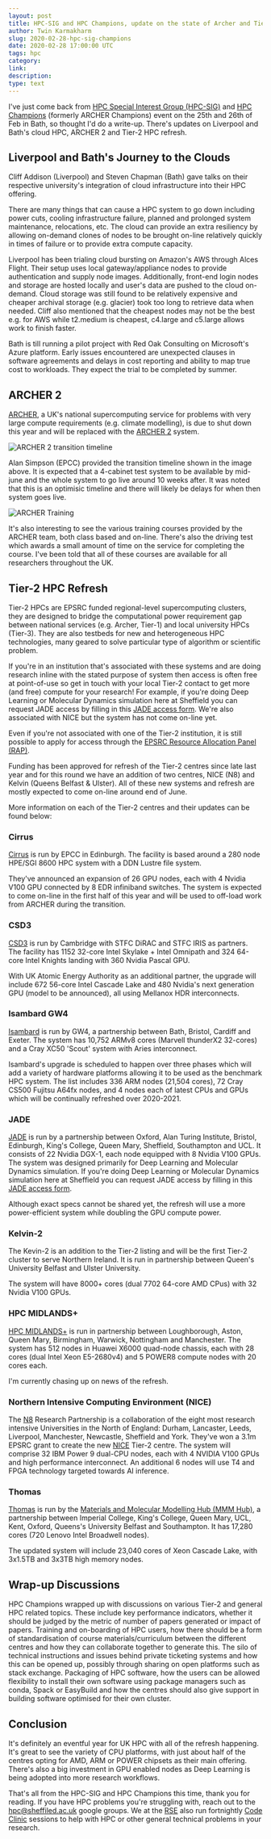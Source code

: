```yaml
---
layout: post
title: HPC-SIG and HPC Champions, update on the state of Archer and Tier-2 HPCs
author: Twin Karmakharm
slug: 2020-02-28-hpc-sig-champions
date: 2020-02-28 17:00:00 UTC
tags: hpc
category:
link:
description:
type: text
---
```


I've just come back from [HPC Special Interest Group (HPC-SIG)][hpc-sig] and [HPC Champions][hpc-champions] (formerly ARCHER Champions) event on the 
25th and 26th of Feb in Bath, so thought I'd do a write-up. There's updates on Liverpool and Bath's cloud HPC, ARCHER 2 and Tier-2 HPC refresh.

 
## Liverpool and Bath's Journey to the Clouds
Cliff Addison (Liverpool) and Steven Chapman (Bath) gave talks on their respective university's integration of cloud infrastructure 
into their HPC offering. 

There are many things that can cause a HPC system to go down including power cuts, cooling infrastructure failure, 
planned and prolonged system maintenance, relocations, etc. The cloud can provide an extra resiliency by allowing on-demand clones of
nodes to be brought on-line relatively quickly in times of failure or to provide extra compute capacity. 

Liverpool has been trialing cloud bursting on Amazon's AWS through Alces Flight. Their setup uses local gateway/appliance 
nodes to provide authentication and supply node images. Additionally, front-end login nodes and storage are hosted locally 
and user's data are pushed to the cloud on-demand. Cloud storage was still found to be relatively expensive and cheaper archival storage (e.g. glacier)
took too long to retrieve data when needed. Cliff also mentioned that the cheapest nodes may not be the best e.g. for AWS while t2.medium is cheapest, 
c4.large and c5.large allows work to finish faster.

Bath is till running a pilot project with Red Oak Consulting on Microsoft's Azure platform. Early issues encountered are unexpected 
clauses in software agreements and delays in cost reporting and ability to map true cost to workloads. They expect the trial to be completed by summer.
 

## ARCHER 2
[ARCHER][archer], a UK's national supercomputing service for problems with very large compute requirements (e.g. climate modelling),
is due to shut down this year and will be replaced with the [ARCHER 2][archer2-news] system.

![ARCHER 2 transition timeline](/assets/images/2020-02-28-hpc-sig-champions/archer-2-transition-timeline.jpg)

Alan Simpson (EPCC) provided the transition timeline shown in the image above. It is expected that a 4-cabinet test system to be available by mid-june and the whole system to go
live around 10 weeks after. It was noted that this is an optimisic timeline and there will likely be delays for when then system goes live.

![ARCHER Training](/assets/images/2020-02-28-hpc-sig-champions/archer-training.jpg)

It's also interesting to see the various training courses provided by the ARCHER team, both class based and on-line. There's also the driving test which 
awards a small amount of time on the service for completing the course. I've been told that all of these courses are available for all researchers 
throughout the UK.



## Tier-2 HPC Refresh
Tier-2 HPCs are EPSRC funded regional-level supercomputing clusters, they are designed to bridge the computational power requirement gap 
between national services (e.g. Archer, Tier-1) and local university HPCs (Tier-3). They are also testbeds for new and 
heterogeneous HPC technologies, many geared to solve particular type of algorithm or scientific problem.

If you're in an institution that's associated with these systems and are doing research inline with 
the stated purpose of system then access is often free at point-of-use so get in touch with your local Tier-2 contact 
to get more (and free) compute for your research! For example, if you're doing Deep Learning or Molecular Dynamics simulation here at Sheffield you can 
request JADE access by filling in this [JADE access form][jade-access-form]. We're also associated with NICE but the system
has not come on-line yet.

Even if you're not associated with one of the Tier-2 institution, it is still possible to apply for access through the [EPSRC Resource Allocation Panel (RAP)][tier2-rap].

Funding has been approved for refresh of the Tier-2 centres since late last year and for this round we have an addition of 
two centres, NICE (N8) and Kelvin (Queens Belfast & Ulster). All of these new systems and refresh are mostly expected to
come on-line around end of June.

More information on each of the Tier-2 centres and their updates can be found below:

### Cirrus
[Cirrus][cirrus] is run by EPCC in Edinburgh. The facility is based around a 280 node HPE/SGI 8600 HPC system with a DDN Lustre file system.

They've announced an expansion of 26 GPU nodes, each with 4 Nvidia V100 GPU connected by 8 EDR infiniband switches. The system is expected to come 
on-line in the first half of this year and will be used to off-load work from ARCHER during the transition. 

### CSD3
[CSD3][csd3] is run by Cambridge with STFC DiRAC and STFC IRIS as partners. The facility has 1152 32-core Intel Skylake + Intel Omnipath and 324 64-core Intel Knights landing with 360 Nvidia Pascal GPU. 

With UK Atomic Energy Authority as an additional partner, the upgrade will include 672 56-core Intel Cascade Lake and 480 Nvidia's next generation GPU (model to be announced), all using Mellanox HDR interconnects.

### Isambard GW4
[Isambard][isambard] is run by GW4, a partnership between Bath, Bristol, Cardiff and Exeter. The system has 10,752 ARMv8 cores (Marvell thunderX2 32-cores) and a Cray XC50 'Scout' system with Aries interconnect.

Isambard's upgrade is scheduled to happen over three phases which will add a variety of hardware platforms allowing it to be used as the benchmark HPC system. The list includes 336 ARM nodes (21,504 cores), 
72 Cray CS500 Fujitsu A64fx nodes, and 4 nodes each of latest CPUs and GPUs which will be continually refreshed over 2020-2021.


### JADE
[JADE][jade] is run by a partnership between Oxford, Alan Turing Institute, Bristol, Edinburgh, King's College, Queen Mary, Sheffield, Southampton and UCL. It consists of 22 Nvidia DGX-1, each node equipped with 8 Nvidia V100 GPUs. 
The system was designed primarily for Deep Learning and Molecular Dynamics simulation. If you're doing Deep Learning or Molecular Dynamics simulation here at Sheffield 
you can request JADE access by filling in this [JADE access form][jade-access-form].

Although exact specs cannot be shared yet, the refresh will use a more power-efficient system while doubling the GPU compute power.  

### Kelvin-2
The Kevin-2 is an addition to the Tier-2 listing and will be the first Tier-2 cluster to serve Northern Ireland. It is run in partnership between Queen's University Belfast and Ulster University.

The system will have 8000+ cores (dual 7702 64-core AMD CPus) with 32 Nvidia V100 GPUs.

### HPC MIDLANDS+
[HPC MIDLANDS+][midland-plus] is run in partnership between Loughborough, Aston, Queen Mary, Birmingham, Warwick, Nottingham and Manchester. 
The system has 512 nodes in Huawei X6000 quad-node chassis, each with 28 cores (dual Intel Xeon E5-2680v4) and 5 POWER8 compute nodes with 20 cores each.

I'm currently chasing up on news of the refresh.

### Northern Intensive Computing Environment (NICE)
The [N8][n8cir] Research Partnership is a collaboration of the eight most research intensive Universities in the North of England: 
Durham, Lancaster, Leeds, Liverpool, Manchester, Newcastle, Sheffield and York. They've won a 3.1m EPSRC grant to create the new [NICE][nice] Tier-2 centre.
The system will comprise 32 IBM Power 9 dual-CPU nodes, each with 4 NVIDIA V100 GPUs and high performance interconnect. 
An additional 6 nodes will use T4 and FPGA technology targeted towards AI inference.


 
### Thomas 
[Thomas][thomas] is run by the [Materials and Molecular Modelling Hub (MMM Hub)][mmmhub], a partnership between Imperial College, 
King's College, Queen Mary, UCL, Kent, Oxford, Queens's University Belfast and Southampton. It has 17,280 cores (720 Lenovo Intel Broadwell nodes).

The updated system will include 23,040 cores of Xeon Cascade Lake, with 3x1.5TB and 3x3TB high memory nodes.


## Wrap-up Discussions
HPC Champions wrapped up with discussions on various Tier-2 and general HPC related topics. These include key performance indicators, 
whether it should be judged by the metric of number of papers generated or impact of papers. Training and on-boarding of HPC users, how there
should be a form of standardisation of course materials/curriculum between the different centres and how they can collaborate together to generate this.
The silo of technical instructions and issues behind private ticketing systems and how this can be opened up, possibly through sharing on 
open platforms such as stack exchange. Packaging of HPC software, how the users can be allowed flexibility to install their own software using
package managers such as conda, Spack or EasyBuild and how the centres should also give support in building software optimised for their own cluster.

## Conclusion 
It's definitely an eventful year for UK HPC with all of the refresh happening. It's great to see the variety of CPU platforms, with just about half 
of the centres opting for AMD, ARM or POWER chipsets as their main offering. There's also a big investment in GPU enabled nodes as Deep Learning is
being adopted into more research workflows.  

That's all from the HPC-SIG and HPC Champions this time, thank you for reading. If you have HPC problems you're struggling with, reach out to 
the hpc@sheffiled.ac.uk google groups. We at the [RSE][rse] also run fortnightly [Code Clinic][code-clinic] sessions to help with HPC or other general technical problems in your research.  


[tier2-rap]: https://epsrc.ukri.org/funding/calls/rapopenaccesstier2autumn2019/
[archer]: https://www.archer.ac.uk/
[archer2-news]: https://www.archer.ac.uk/about-archer/news-events/archer2.php
[hpc-sig]: https://hpc-sig.org.uk/
[hpc-champions]: https://www.archer.ac.uk/community/champions/
[cirrus]: http://www.cirrus.ac.uk/
[csd3]: https://www.hpc.cam.ac.uk/high-performance-computing
[isambard]: https://gw4.ac.uk/isambard/
[jade]: https://www.jade.ac.uk
[kelvin]: https://www.qub.ac.uk/directorates/InformationServices/Services/HighPerformanceComputing/
[nice]: https://n8cir.org.uk/news/northern-intensive-computing-environment/
[n8cir]: https://n8cir.org.uk/
[mmmhub]: https://mmmhub.ac.uk
[thomas]: https://mmmhub.ac.uk/thomas
[jade-access-form]: https://docs.google.com/forms/d/e/1FAIpQLSdZw561JxALOt7wOpBN5uu-KJUxDqYJ0iK7YGiY2Rh_et5gmg/viewform
[midland-plus]: http://www.hpc-midlands.ac.uk/
[rse]: https://rse.shef.ac.uk/
[code-clinic]: https://rse.shef.ac.uk/support/code-clinic/


